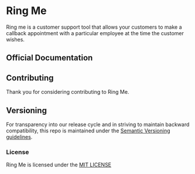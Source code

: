 # Ring Me
Ring me is a customer support tool that allows your customers to make a callback appointment with a particular employee at the time the customer wishes.

## Official Documentation


## Contributing

Thank you for considering contributing to Ring Me.


## Versioning
For transparency into our release cycle and in striving to maintain backward compatibility,
this repo is maintained under the [Semantic Versioning guidelines](http://semver.org/).


### License

Ring Me is licensed under the [MIT LICENSE](http://opensource.org/licenses/mit)
